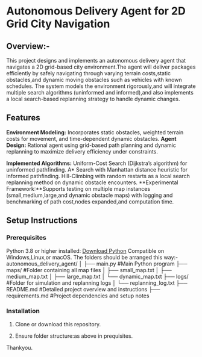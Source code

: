 # Autonomous Delivery Agent for 2D Grid City Navigation

## Overview:-
This project designs and implements an autonomous delivery agent that navigates a 2D grid-based city environment.The agent will deliver packages efficiently by safely navigating through varying terrain costs,static obstacles,and dynamic moving obstacles such as vehicles with known schedules.
The system models the environment rigorously,and will integrate multiple search algorithms (uninformed and informed),and also implements a local search-based replanning strategy to handle dynamic changes.

## Features

**Environment Modeling:** Incorporates static obstacles, weighted terrain costs for movement, and time-dependent dynamic obstacles.
**Agent Design:** Rational agent using grid-based path planning and dynamic replanning to maximize delivery efficiency under constraints.

**Implemented Algorithms:**
Uniform-Cost Search (Dijkstra’s algorithm) for uninformed pathfinding.
A* Search with Manhattan distance heuristic for informed pathfinding.
Hill-Climbing with random restarts as a local search replanning method on dynamic obstacle encounters.
**Experimental Framework:**Supports testing on multiple map instances (small,medium,large,and dynamic obstacle maps) with logging and benchmarking of path cost,nodes expanded,and computation time.

## Setup Instructions
### Prerequisites
Python 3.8 or higher installed: [Download Python](https://www.python.org/downloads/)
Compatible on Windows,Linux,or macOS.
The folders should be arranged this way:-
autonomous_delivery_agent/
│
├── main.py                      #Main Python program 
├── maps/                       #Folder containing all map files
│   ├── small_map.txt
│   ├── medium_map.txt
│   ├── large_map.txt
│   └── dynamic_map.txt
├── logs/                       #Folder for simulation and replanning logs 
│   └── replanning_log.txt
├── README.md                   #Detailed project overview and instructions
├── requirements.md             #Project dependencies and setup notes



### Installation
1. Clone or download this repository.

2. Ensure folder structure:as above in prequisites.

Thankyou.


